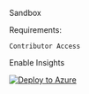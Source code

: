 Sandbox


Requirements:

    Contributor Access

Enable Insights

[![Deploy to Azure](https://aka.ms/deploytoazurebutton)](https://portal.azure.com/#create/Microsoft.Template/uri/https%3A//raw.githubusercontent.com/ecapote/arm_templates/main/azureDeploy.json)

